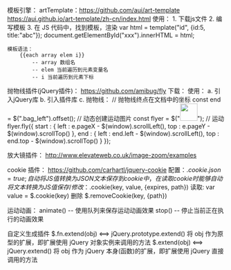 模板引擎：
	artTemplate：https://github.com/aui/art-template
	https://aui.github.io/art-template/zh-cn/index.html
	使用：
		1. 下载js文件
		2. 编写模板
			<script type="text/html" id="">
				<div>
					<a href="">
						<span>{{id}}</span>
						<h1>{{title}}</h1>
					</a>
				</div>
			</script>
		3. 在 JS 代码中，找到模板，渲染
			var html = template("id", {id:5, title:"abc"});
			document.getElementById("xxx").innerHTML = html;

	模板语法：
		{{each array elem i}}
			-- array 数组名
			-- elem 当前遍历到元素变量名
			-- i 当前遍历到元素下标

抛物线插件(jQuery插件)：
	https://github.com/amibug/fly
	下载：
	使用：
		a. 引入jQuery库
		b. 引入插件库
		c. 抛物线：
			// 抛物线终点在文档中的坐标
			const end = $(".bag_left").offset();
			// 动态创建运动图片
			const flyer = $("<img src='/images/m1.jpg' style='width:40px;'>");
			// 运动
			flyer.fly({
				start : {
					left : e.pageX - $(window).scrollLeft(),
					top : e.pageY - $(window).scrollTop()
				},
				end : {
					left : end.left - $(window).scrollLeft(),
					top : end.top - $(window).scrollTop()
				}
			});

放大镜插件：
	http://www.elevateweb.co.uk/image-zoom/examples

cookie 插件：
	https://github.com/carhartl/jquery-cookie
	配置：$.cookie.json = true;
		自动将JS值转换为JSON文本保存到 cookie 中，在读取 cookie 时能够自动将文本转换为 JS 值
	保存/修改：$.cookie(key, value, {expires, path})
	读取: var value = $.cookie(key)
	删除 $.removeCookie(key, {path})

运动动画：
	animate()
		-- 使用队列来保存运动动画效果
	stop()
		-- 停止当前正在执行的动画效果

自定义生成插件
	$.fn.extend(obj) <==> jQuery.prototype.extend()
		将 obj 作为原型的扩展，即扩展使用 jQuery 对象实例来调用的方法
	$.extend(obj) <==> jQuery.extend()
		将 obj 作为 jQuery 本身(函数)的扩展，即扩展使用 jQuery 直接调用的方法